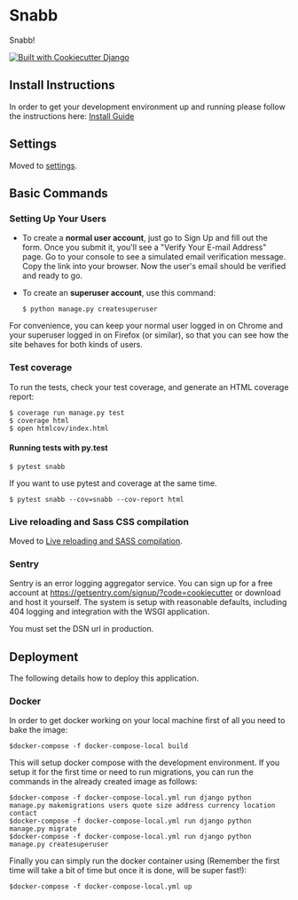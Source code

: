 Snabb
====

Snabb!

[![Built with Cookiecutter Django](https://img.shields.io/badge/built%20with-Cookiecutter%20Django-ff69b4.svg)](https://github.com/pydanny/cookiecutter-django/)

Install Instructions
--------
In order to get your development environment up and running please follow the instructions here: [Install Guide](docs/install.md)


Settings
--------

Moved to
[settings](http://cookiecutter-django.readthedocs.io/en/latest/settings.html).

Basic Commands
--------------

### Setting Up Your Users

-   To create a **normal user account**, just go to Sign Up and fill out
    the form. Once you submit it, you'll see a "Verify Your E-mail
    Address" page. Go to your console to see a simulated email
    verification message. Copy the link into your browser. Now the
    user's email should be verified and ready to go.
-   To create an **superuser account**, use this command:

        $ python manage.py createsuperuser

For convenience, you can keep your normal user logged in on Chrome and
your superuser logged in on Firefox (or similar), so that you can see
how the site behaves for both kinds of users.

### Test coverage

To run the tests, check your test coverage, and generate an HTML
coverage report:

    $ coverage run manage.py test
    $ coverage html
    $ open htmlcov/index.html

#### Running tests with py.test

    $ pytest snabb

If you want to use pytest and coverage at the same time.

    $ pytest snabb --cov=snabb --cov-report html

### Live reloading and Sass CSS compilation

Moved to [Live reloading and SASS
compilation](http://cookiecutter-django.readthedocs.io/en/latest/live-reloading-and-sass-compilation.html).

### Sentry

Sentry is an error logging aggregator service. You can sign up for a
free account at <https://getsentry.com/signup/?code=cookiecutter> or
download and host it yourself. The system is setup with reasonable
defaults, including 404 logging and integration with the WSGI
application.

You must set the DSN url in production.

Deployment
----------

The following details how to deploy this application.

### Docker

In order to get docker working on your local machine first of all you need to bake the image:

    $docker-compose -f docker-compose-local build

This will setup docker compose with the development environment. If you setup it for the first time or need to run
migrations, you can run the commands in the already created image as follows:

    $docker-compose -f docker-compose-local.yml run django python manage.py makemigrations users quote size address currency location contact
    $docker-compose -f docker-compose-local.yml run django python manage.py migrate
    $docker-compose -f docker-compose-local.yml run django python manage.py createsuperuser

Finally you can simply run the docker container using (Remember the first time will take a bit of time but once it is
done, will be super fast!):    

    $docker-compose -f docker-compose-local.yml up
